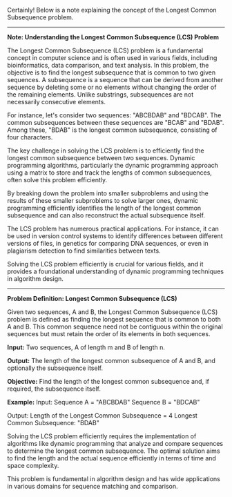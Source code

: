 Certainly! Below is a note explaining the concept of the Longest Common Subsequence problem.

---

**Note: Understanding the Longest Common Subsequence (LCS) Problem**

The Longest Common Subsequence (LCS) problem is a fundamental concept in computer science and is often used in various fields, including bioinformatics, data comparison, and text analysis. In this problem, the objective is to find the longest subsequence that is common to two given sequences. A subsequence is a sequence that can be derived from another sequence by deleting some or no elements without changing the order of the remaining elements. Unlike substrings, subsequences are not necessarily consecutive elements.

For instance, let's consider two sequences: "ABCBDAB" and "BDCAB". The common subsequences between these sequences are "BCAB" and "BDAB". Among these, "BDAB" is the longest common subsequence, consisting of four characters.

The key challenge in solving the LCS problem is to efficiently find the longest common subsequence between two sequences. Dynamic programming algorithms, particularly the dynamic programming approach using a matrix to store and track the lengths of common subsequences, often solve this problem efficiently.

By breaking down the problem into smaller subproblems and using the results of these smaller subproblems to solve larger ones, dynamic programming efficiently identifies the length of the longest common subsequence and can also reconstruct the actual subsequence itself.

The LCS problem has numerous practical applications. For instance, it can be used in version control systems to identify differences between different versions of files, in genetics for comparing DNA sequences, or even in plagiarism detection to find similarities between texts.

Solving the LCS problem efficiently is crucial for various fields, and it provides a foundational understanding of dynamic programming techniques in algorithm design.

---

**Problem Definition: Longest Common Subsequence (LCS)**

Given two sequences, A and B, the Longest Common Subsequence (LCS) problem is defined as finding the longest sequence that is common to both A and B. This common sequence need not be contiguous within the original sequences but must retain the order of its elements in both sequences.

**Input:**
Two sequences, A of length m and B of length n.

**Output:**
The length of the longest common subsequence of A and B, and optionally the subsequence itself.

**Objective:**
Find the length of the longest common subsequence and, if required, the subsequence itself.

**Example:**
Input:
Sequence A = "ABCBDAB"
Sequence B = "BDCAB"

Output:
Length of the Longest Common Subsequence = 4
Longest Common Subsequence: "BDAB"

Solving the LCS problem efficiently requires the implementation of algorithms like dynamic programming that analyze and compare sequences to determine the longest common subsequence. The optimal solution aims to find the length and the actual sequence efficiently in terms of time and space complexity.

This problem is fundamental in algorithm design and has wide applications in various domains for sequence matching and comparison.
